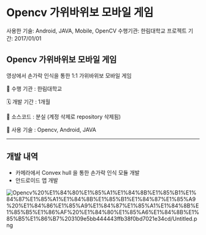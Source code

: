 # Opencv 가위바위보 모바일 게임

사용한 기술: Android, JAVA, Mobile, OpenCV
수행기관: 한림대학교
프로젝트 기간: 2017/01/01

## Opencv 가위바위보 모바일 게임

영상에서 손가락 인식을 통한 1:1 가위바위보 모바일 게임

🏨 수행 기관 : 한림대학교

🗓️ 개발 기간 : 1개월

💾 소스코드 :  분실 (계정 삭제로 repository 삭제됨)

🔧 사용 기술 : Opencv, Android, JAVA

---

## 개발 내역

- 카메라에서 Convex hull 을 통한 손가락 인식 모듈 개발
- 안드로이드 앱 개발

![Opencv%20%E1%84%80%E1%85%A1%E1%84%8B%E1%85%B1%E1%84%87%E1%85%A1%E1%84%8B%E1%85%B1%E1%84%87%E1%85%A9%20%E1%84%86%E1%85%A9%E1%84%87%E1%85%A1%E1%84%8B%E1%85%B5%E1%86%AF%20%E1%84%80%E1%85%A6%E1%84%8B%E1%85%B5%E1%86%B7%203109e5bb444443ffb38f0bd7021e34cd/Untitled.png](Opencv%20%E1%84%80%E1%85%A1%E1%84%8B%E1%85%B1%E1%84%87%E1%85%A1%E1%84%8B%E1%85%B1%E1%84%87%E1%85%A9%20%E1%84%86%E1%85%A9%E1%84%87%E1%85%A1%E1%84%8B%E1%85%B5%E1%86%AF%20%E1%84%80%E1%85%A6%E1%84%8B%E1%85%B5%E1%86%B7%203109e5bb444443ffb38f0bd7021e34cd/Untitled.png)